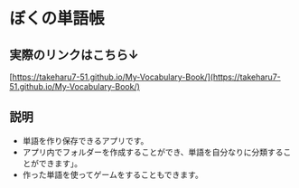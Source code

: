 # ぼくの単語帳

## 実際のリンクはこちら↓
[https://takeharu7-51.github.io/My-Vocabulary-Book/](https://takeharu7-51.github.io/My-Vocabulary-Book/)

## 説明
* 単語を作り保存できるアプリです。
* アプリ内でフォルダーを作成することができ、単語を自分なりに分類することができます」。
* 作った単語を使ってゲームをすることもできます。
